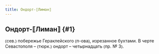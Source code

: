 ```yaml
---
title: Ондорт-⟦Лиман⟧
---
```

## Ондорт-⟦Лиман⟧ {#1}

⦅сев.⦆ побережье Гераклейского ⦅п-ова⦆, изрезанное бухтами. В черте Севастополя – ⦅тюрк.⦆ ондорт – четырнадцать ⦅пр. № 3⦆.
